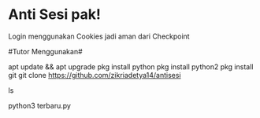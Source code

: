 # Anti Sesi pak!

Login menggunakan Cookies jadi aman dari Checkpoint

#Tutor Menggunakan#

apt update && apt upgrade
pkg install python
pkg install python2
pkg install git
git clone https://github.com/zikriadetya14/antisesi

ls

python3 terbaru.py
